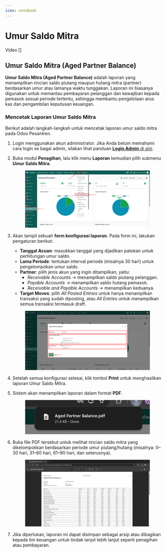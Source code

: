 ```yaml
---
icon: notebook
---
```


# Umur Saldo Mitra

Video \[]

## Umur Saldo Mitra (Aged Partner Balance)

**Umur Saldo Mitra (Aged Partner Balance)** adalah laporan yang menampilkan rincian saldo piutang maupun hutang mitra (partner) berdasarkan umur atau lamanya waktu tunggakan. Laporan ini biasanya digunakan untuk memantau pembayaran pelanggan dan kewajiban kepada pemasok sesuai periode tertentu, sehingga membantu pengelolaan arus kas dan pengambilan keputusan keuangan.

### Mencetak Laporan Umur Saldo Mitra

Berikut adalah langkah-langkah untuk mencetak laporan umur saldo mitra pada Odoo Pesantren.

1. Login menggunakan akun administrator. Jika Anda belum memahami cara login se bagai admin, silakan lihat panduan [**Login Admin** di sini](../../panduan-login/login-admin.md).
2.  Buka modul **Penagihan**, lalu klik menu **Laporan** kemudian pilih submenu **Umur Saldo Mitra**.

    <figure><img src="../../.gitbook/assets/images-775 (1).png" alt=""><figcaption></figcaption></figure>


3.  Akan tampil sebuah **form konfigurasi laporan**. Pada form ini, lakukan pengaturan berikut:

    * **Tanggal Acuan**: masukkan tanggal yang dijadikan patokan untuk perhitungan umur saldo.
    * **Lama Periode**: tentukan interval periode (misalnya 30 hari) untuk pengelompokan umur saldo.
    * **Partner**: pilih jenis akun yang ingin ditampilkan, yaitu:
      * _Receivable Accounts_ → menampilkan saldo piutang pelanggan.
      * _Payable Accounts_ → menampilkan saldo hutang pemasok.
      * _Receivable and Payable Accounts_ → menampilkan keduanya.
    * **Target Moves**: pilih _All Posted Entries_ untuk hanya menampilkan transaksi yang sudah diposting, atau _All Entries_ untuk menampilkan semua transaksi termasuk draft.

    <figure><img src="../../.gitbook/assets/images-776 (1).png" alt=""><figcaption></figcaption></figure>


4. Setelah semua konfigurasi selesai, klik tombol **Print** untuk menghasilkan laporan Umur Saldo Mitra.
5.  Sistem akan menampilkan laporan dalam format **PDF**.

    <figure><img src="../../.gitbook/assets/images-777 (1).png" alt=""><figcaption></figcaption></figure>


6.  Buka file PDF tersebut untuk melihat rincian saldo mitra yang dikelompokkan berdasarkan periode umur piutang/hutang (misalnya: 0–30 hari, 31–60 hari, 61–90 hari, dan seterusnya).

    <figure><img src="../../.gitbook/assets/images-778 (2).png" alt=""><figcaption></figcaption></figure>


7. Jika diperlukan, laporan ini dapat disimpan sebagai arsip atau dibagikan kepada tim keuangan untuk tindak lanjut lebih lanjut seperti penagihan atau pembayaran.
